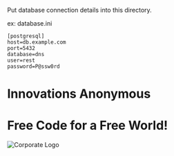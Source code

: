 Put database connection details into this directory.

ex: database.ini

```
[postgresql]
host=db.example.com
port=5432
database=dns
user=rest
password=P@ssw0rd
```

# Innovations Anonymous
Free Code for a Free World!
==========
![Corporate Logo](https://innovanon-inc.github.io/assets/images/logo.gif)


